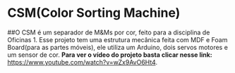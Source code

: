 # CSM(Color Sorting Machine)
##O CSM é um separador de M&amp;Ms por cor, feito para a disciplina de Oficinas 1. Esse projeto tem uma estrutura mecânica feita com MDF e Foam Board(para as partes móveis), ele utiliza um Arduino, dois servos motores e um sensor de cor. 
**Para ver o vídeo do projeto basta clicar nesse link:** https://www.youtube.com/watch?v=wZx9AvO6Ht4.
